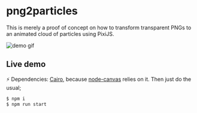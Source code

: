png2particles
=============

This is merely a proof of concept on how to transform transparent PNGs to an animated cloud of particles using PixiJS.

![demo gif](http://i.imgur.com/0XwSprG.gif)


## Live demo

:zap: Dependencies: [Cairo](http://brewformulas.org/Cairo), because [node-canvas](https://github.com/Automattic/node-canvas) relies on it. Then just do the usual;

```bash
$ npm i
$ npm run start
```

